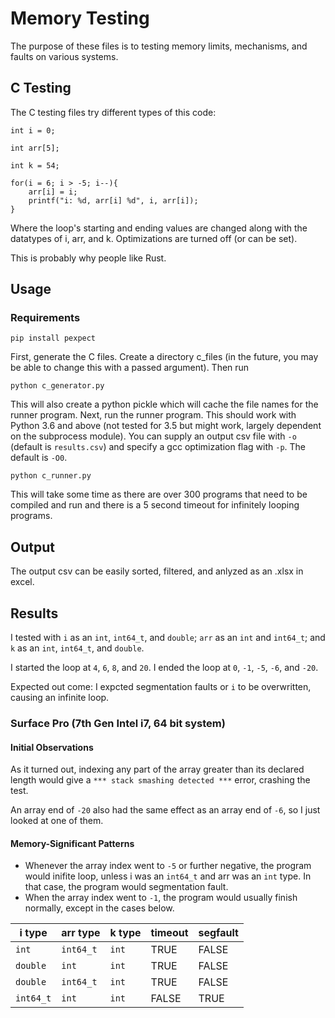 # Memory Testing
The purpose of these files is to testing memory limits, mechanisms, and faults on various systems.

## C Testing

The C testing files try different types of this code:
```
int i = 0;

int arr[5];

int k = 54;

for(i = 6; i > -5; i--){
    arr[i] = i;
    printf("i: %d, arr[i] %d", i, arr[i]);
}
```

Where the loop's starting and ending values are changed along with the datatypes of i, arr, and k.
Optimizations are turned off (or can be set).

This is probably why people like Rust. 

## Usage

### Requirements

```
pip install pexpect
```

First, generate the C files. Create a directory c_files (in the future, you may be able to change this with a passed argument). Then run
```
python c_generator.py
```
This will also create a python pickle which will cache the file names for the runner program.
Next, run the runner program. This should work with Python 3.6 and above (not tested for 3.5 but might work, largely dependent on the subprocess module). You can supply an output csv file with `-o` (default is `results.csv`) and specify a gcc optimization flag with `-p`. The default is `-O0`.
```
python c_runner.py
```
This will take some time as there are over 300 programs that need to be compiled and run and there is a 5 second timeout for infinitely looping programs.

## Output

The output csv can be easily sorted, filtered, and anlyzed as an .xlsx in excel. 

## Results

I tested with `i` as an `int`, `int64_t`, and `double`; `arr` as an `int` and `int64_t`; and `k` as an `int`, `int64_t`, and `double`. 

I started the loop at `4`, `6`, `8`, and `20`. I ended the loop at `0`, `-1`, `-5`, `-6`, and `-20`. 

Expected out come: I expcted segmentation faults or `i` to be overwritten, causing an infinite loop. 

### Surface Pro (7th Gen Intel i7, 64 bit system)

#### Initial Observations
As it turned out, indexing any part of the array greater than its declared length would give a `*** stack smashing detected ***` error, crashing the test. 

An array end of `-20` also had the same effect as an array end of `-6`, so I just looked at one of them. 

#### Memory-Significant Patterns
* Whenever the array index went to `-5` or further negative, the program would inifite loop, unless i was an `int64_t` and arr was an `int` type. In that case, the program would segmentation fault. 
* When the array index went to `-1`, the program would usually finish normally, except in the cases below. 

|i type|arr type|k type|timeout|segfault|
|--|--|--|--|--|
|`int`|`int64_t`|`int`|TRUE|FALSE|
|`double`|`int`|`int`|TRUE|FALSE|
|`double`|`int64_t`|`int`|TRUE|FALSE|
|`int64_t`|`int`|`int`|FALSE|TRUE|
